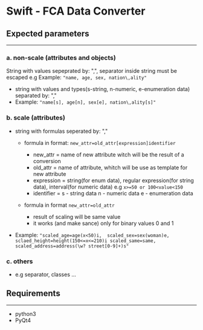 # Swift - FCA Data Converter

## Expected parameters
-------------------

### a. non-scale (attributes and objects)
String with values sepeprated by: ",", separator inside string must be escaped e.g Example: ```"name, age, sex, nation\,ality"```

 * string with values and types(s-string, n-numeric, e-enumeration data) separated by: ","
 * Example: ```"name[s], age[n], sex[e], nation\,ality[s]"```

### b. scale (attributes)
 * string with formulas seperated by: ","
   * formula in format:	```new_attr=old_attr[expression]identifier```
     * new_attr = name of new attribute witch will be the result of a conversion
     * old_attr = name of attribute, whitch will be use as template for new attribute
     * expression = string(for enum data), 
				    regular expression(for string data), 
				    interval(for numeric data) e.g ```x>=50 or 100<value<150```
     * identifier = s - string data
					n - numeric data
					e - enumeration data
 
   * formula in format ```new_attr=old_attr```
     * result of scaling will be same value
     * it works (and make sance) only for binary values 0 and 1
 
 * Example: ```"scaled_age=age(x<50)i, 
				scaled_sex=sex(woman)e, 
				sclaed_height=height(150<=x<=210)i
				scaled_same=same, 
				scaled_address=address(\w? street[0-9]+)s"```
### c. others
 * e.g separator, classes ...


## Requirements
------------
* python3
* PyQt4